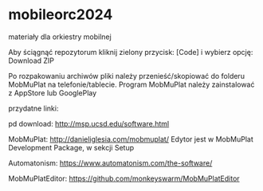 # mobileorc2024
materiały dla orkiestry mobilnej

Aby ściągnąć repozytorum kliknij zielony przycisk:
[Code]
i wybierz opcję:
Download ZIP

Po rozpakowaniu archiwów pliki należy przenieść/skopiować do folderu MobMuPlat na telefonie/tablecie.
Program MobMuPlat należy zainstalować z AppStore lub GooglePlay


przydatne linki:

pd download: http://msp.ucsd.edu/software.html

MobMuPlat: http://danieliglesia.com/mobmuplat/ Edytor jest w MobMuPlat Development Package, w sekcji Setup

Automatonism: https://www.automatonism.com/the-software/

MobMuPlatEditor: https://github.com/monkeyswarm/MobMuPlatEditor
